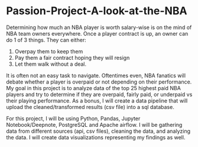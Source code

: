 # Passion-Project-A-look-at-the-NBA

Determining how much an NBA player is worth salary-wise is on the mind of NBA team owners everywhere. Once a player contract is up, an owner can do 1 of 3 things. They can either:

1. Overpay them to keep them
2. Pay them a fair contract hoping they will resign
3. Let them walk without a deal.

It is often not an easy task to navigate. Oftentimes even, NBA fanatics will debate whether a player is overpaid or not depending on their performance.
My goal in this project is to analyze data of the top 25 highest paid NBA players and try to determine if they are overpaid, fairly paid, or underpaid vs their playing performance. As a bonus, I will create a data pipeline that will upload the cleaned/transformed results (csv file) into a sql database.

For this project, I will be using Python, Pandas, Jupyter Notebook/Deepnote, PostgreSQL and Apache airflow. I will be gathering data from different sources (api, csv files), cleaning the data, and analyzing the data. I will create data visualizations representing my findings as well.
